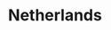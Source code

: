 ---
title: Netherlands
creator: L-BBE
licence: CC BY 3.0
licence-url: https://creativecommons.org/licenses/by/3.0/deed.en
image-url: https://upload.wikimedia.org/wikipedia/commons/1/19/Lisse%2C_Netherlands_-_panoramio_%2844%29.jpg
---